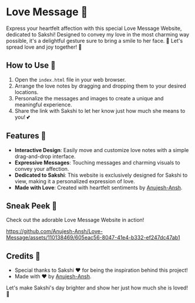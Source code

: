 # Love Message 💖

Express your heartfelt affection with this special Love Message Website, dedicated to Sakshi! Designed to convey my love in the most charming way possible, it's a delightful gesture sure to bring a smile to her face. 💌 Let's spread love and joy together! 💞

## How to Use 🌹

1. Open the `index.html` file in your web browser.
2. Arrange the love notes by dragging and dropping them to your desired locations.
3. Personalize the messages and images to create a unique and meaningful experience.
4. Share the link with Sakshi to let her know just how much she means to you! 💕

## Features 🌟

- **Interactive Design**: Easily move and customize love notes with a simple drag-and-drop interface.
- **Expressive Messages**: Touching messages and charming visuals to convey your affection.
- **Dedicated to Sakshi**: This website is exclusively designed for Sakshi to view, making it a personalized expression of love.
- **Made with Love**: Created with heartfelt sentiments by [Anujesh-Ansh](https://github.com/Anujesh-Ansh).

## Sneak Peek 👀

Check out the adorable Love Message Website in action!

https://github.com/Anujesh-Ansh/Love-Message/assets/110138469/605eac56-8047-41e4-b332-ef247dc47ab1


## Credits 💖

- Special thanks to Sakshi &hearts; for being the inspiration behind this project!
- Made with ❤️ by [Anujesh-Ansh](https://github.com/Anujesh-Ansh).

Let's make Sakshi's day brighter and show her just how much she is loved! 💞
